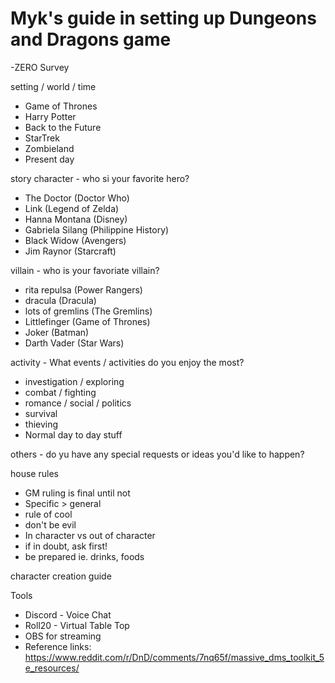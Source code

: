 # Myk's guide in setting up Dungeons and Dragons game 

-ZERO Survey

setting / world / time
- Game of Thrones
- Harry Potter
- Back to the Future
- StarTrek
- Zombieland
- Present day

story
character - who si your favorite hero?
- The Doctor (Doctor Who)
- Link (Legend of Zelda)
- Hanna Montana (Disney)
- Gabriela Silang (Philippine History)
- Black Widow (Avengers)
- Jim Raynor (Starcraft)

villain - who is your favoriate villain?
- rita repulsa (Power Rangers)
- dracula (Dracula)
- lots of gremlins (The Gremlins)
- Littlefinger (Game of Thrones)
- Joker (Batman)
- Darth Vader (Star Wars)

activity - What events / activities do you enjoy the most?
- investigation / exploring
- combat / fighting
- romance / social / politics
- survival 
- thieving
- Normal day to day stuff

others - do yu have any special requests or ideas you'd like to happen? 

house rules
- GM ruling is final until not
- Specific > general
- rule of cool
- don't be evil
- In character vs out of character
- if in doubt, ask first!
- be prepared ie. drinks, foods

character creation guide

Tools
- Discord - Voice Chat
- Roll20 - Virtual Table Top
- OBS for streaming
- Reference links: https://www.reddit.com/r/DnD/comments/7nq65f/massive_dms_toolkit_5e_resources/
